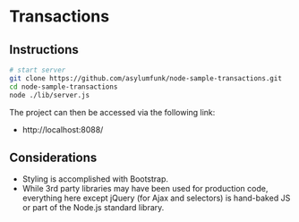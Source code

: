 # Transactions

## Instructions
```sh
# start server
git clone https://github.com/asylumfunk/node-sample-transactions.git
cd node-sample-transactions
node ./lib/server.js
```
The project can then be accessed via the following link:
- http://localhost:8088/

## Considerations
- Styling is accomplished with Bootstrap.
- While 3rd party libraries may have been used for production code,
everything here except jQuery (for Ajax and selectors) is hand-baked
JS or part of the Node.js standard library.

